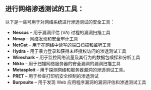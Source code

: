 ## 进行网络渗透测试的工具：

以下是一些可用于对网络系统进行渗透测试的安全工具：

- **Nessus** – 用于漏洞评估 (VA) 过程的漏洞扫描工具
- **Nmap** – 网络发现和安全审计工具
- **NetCat** – 用于在网络中读写的端口扫描和监听工具
- **Hydra** - 用于暴力登录和获得未经授权访问的渗透测试工具
- **Wireshark** – 用于监控网络流量及其行为的数据包嗅探和分析工具
- **Nikto** – 用于扫描网络服务器的安全漏洞的漏洞扫描工具
- **Metasploit** – 用于探测网络和服务器漏洞的渗透测试工具。
- **PRET** – 用于检查打印机安全控制的渗透测试
- **Burpsuite** – 用于发现 Web 应用程序漏洞的漏洞评估和渗透测试工具





